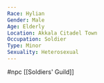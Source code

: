 ```yaml
---
Race: Hylian
Gender: Male
Age: Elderly
Location: Akkala Citadel Town
Occupation: Soldier
Type: Minor
Sexuality: Heterosexual
---
```

#npc [[Soldiers' Guild]]

